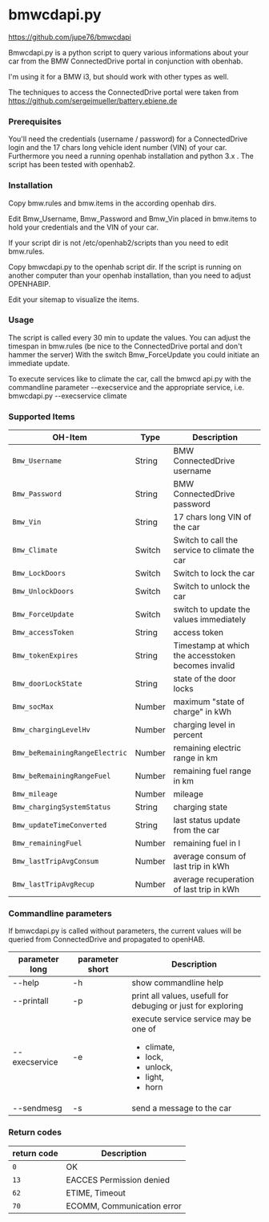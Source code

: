 # bmwcdapi.py 
https://github.com/jupe76/bmwcdapi

Bmwcdapi.py is a python script to query various informations about your car from the BMW ConnectedDrive portal 
in conjunction with obenhab.

I'm using it for a BMW i3, but should work with other types as well.

The techniques to access the ConnectedDrive portal were taken from https://github.com/sergejmueller/battery.ebiene.de

### Prerequisites
You'll need the credentials (username / password) for a ConnectedDrive login and the 17 chars long vehicle ident number (VIN) 
of your car.
Furthermore you need a running openhab installation and python 3.x . The script has been tested with openhab2.

### Installation
Copy bmw.rules and bmw.items in the according openhab dirs.

Edit Bmw_Username, Bmw_Password and Bmw_Vin placed in bmw.items to hold your credentials and the VIN of your car.

If your script dir is not /etc/openhab2/scripts than you need to edit bmw.rules.

Copy bmwcdapi.py to the openhab script dir. If the script is running on another computer than your openhab installation, 
than you need to adjust OPENHABIP.

Edit your sitemap to visualize the items.

### Usage
The script is called every 30 min to update the values. You can adjust the timespan in bmw.rules (be nice to the 
ConnectedDrive portal and don't hammer the server)
With the switch Bmw_ForceUpdate you could initiate an immediate update.

To execute services like to climate the car, call the bmwcd api.py with the commandline parameter --execservice 
and the appropriate service, i.e. bmwcdapi.py --execservice climate

### Supported Items

| OH-Item                       | Type   | Description                        |
| ----------------------------- | ------ |------------------------------------|
|`Bmw_Username`                 | String | BMW ConnectedDrive username        |
|`Bmw_Password`                 | String | BMW ConnectedDrive password        |
|`Bmw_Vin`                      | String | 17 chars long VIN of the car       |
|`Bmw_Climate`                  | Switch | Switch to call the service to climate the car |
|`Bmw_LockDoors`                | Switch | Switch to lock the car             |
|`Bmw_UnlockDoors`              | Switch | Switch to unlock the car           |
|`Bmw_ForceUpdate`              | Switch | switch to update the values immediately|
|`Bmw_accessToken`              | String | access token                       |
|`Bmw_tokenExpires`             | String | Timestamp at which the accesstoken becomes invalid |
|`Bmw_doorLockState`            | String | state of the door locks            |
|`Bmw_socMax`                   | Number | maximum "state of charge" in kWh   |
|`Bmw_chargingLevelHv`          | Number | charging level in percent          |
|`Bmw_beRemainingRangeElectric` | Number | remaining electric range in km     |
|`Bmw_beRemainingRangeFuel`     | Number | remaining fuel range in km         |
|`Bmw_mileage`                  | Number | mileage                            |
|`Bmw_chargingSystemStatus`     | String | charging state                     |
|`Bmw_updateTimeConverted`      | String | last status update from the car    |
|`Bmw_remainingFuel`            | Number | remaining fuel in l                |
|`Bmw_lastTripAvgConsum`        | Number | average consum of last trip in kWh |
|`Bmw_lastTripAvgRecup`         | Number | average recuperation of last trip in kWh| 

### Commandline parameters
If bmwcdapi.py is called without parameters, the current values will be queried from ConnectedDrive and propagated to openHAB.

| parameter long         | parameter short | Description                                                 |
| ---------------------- | ----------------|-------------------------------------------------------------|
|--help                  | -h              | show commandline help                                       |
|--printall              | -p              | print all values, usefull for debuging or just for exploring|
|--execservice <service> | -e              | execute service service may be one of <ul><li>climate,</li><li>lock,</li><li>unlock,</li><li>light,</li><li>horn|</li></ul>|
|--sendmesg <subject> <message>| -s              | send a message to the car             | 

### Return codes

| return code  | Description                        |
| ------------ | -----------------------------------|
|`0`           |OK                                  |
|`13`          | EACCES Permission denied           |
|`62`          | ETIME, Timeout                     |
|`70`          | ECOMM, Communication error         |
